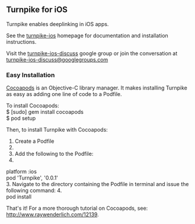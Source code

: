 ## Turnpike for iOS

Turnpike enables deeplinking in iOS apps.

See the [turnpike-ios](http://urxtech.github.io/turnpike-ios/) homepage for documentation and installation instructions.

Visit the [turnpike-ios-discuss](https://groups.google.com/forum/#!forum/turnpike-ios-discuss) google group or join the conversation at [turnpike-ios-discuss@googlegroups.com](mailto:turnpike-ios-discuss@googlegroups.com)



### Easy Installation

[Cocoapods](http://beta.cocoapods.org/) is an Objective-C library manager. It makes installing Turnpike as easy as adding one line of code to a Podfile.

To install Cocoapods: 
<br>
$ [sudo] gem install cocoapods
<br>
$ pod setup

Then, to install Turnpike with Cocoapods:
<br>
1. Create a Podfile
2. <br>
2. Add the following to the Podfile:
3. <br>
platform :ios
<br>
pod 'Turnpike', '0.0.1'
<br>
3. Navigate to the directory containing the Podfile in terminal and issue the following command:
4. <br>
pod install

That's it! For a more thorough tutorial on Cocoapods, see: http://www.raywenderlich.com/12139.
